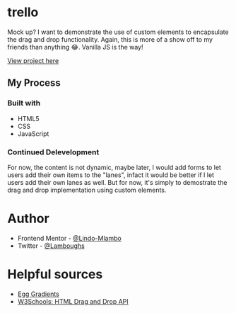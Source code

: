# trello

Mock up? I want to demonstrate the use of custom elements to encapsulate the drag and drop functionality. Again, this is more of a show off to my friends than anything 😂. Vanilla JS is the way!

[View project here](https://lindo-mlambo.github.io/trello/)

## My Process

### Built with

- HTML5
- CSS
- JavaScript

### Continued Delevelopment

For now, the content is not dynamic, maybe later, I would add forms to let users add their own items to the "lanes", infact it would be better if I let users add their own lanes as well. But for now, it's simply to demostrate the drag and drop implementation using custom elements.

# Author

- Frontend Mentor - [@Lindo-Mlambo](https://www.frontendmentor.io/profile/Lindo-Mlambo)
- Twitter - [@Lamboughs](https://www.twitter.com/Lamboughs)

# Helpful sources

- [Egg Gradients](https://www.eggradients.com/)
- [W3Schools: HTML Drag and Drop API](https://www.w3schools.com/html/html5_draganddrop.asp)
